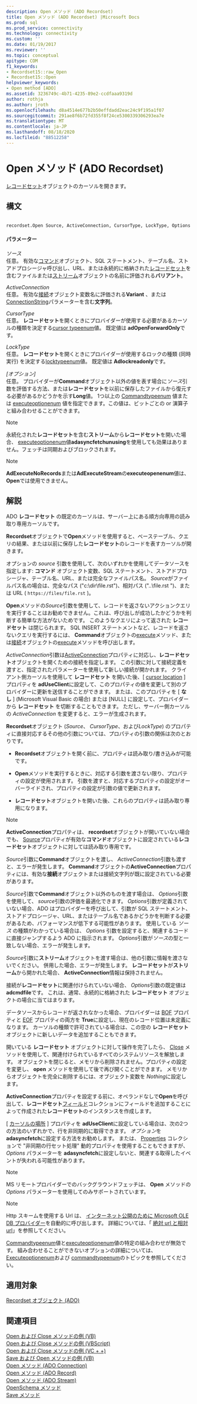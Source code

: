 ```yaml
---
description: Open メソッド (ADO Recordset)
title: Open メソッド (ADO Recordset) |Microsoft Docs
ms.prod: sql
ms.prod_service: connectivity
ms.technology: connectivity
ms.custom: ''
ms.date: 01/19/2017
ms.reviewer: ''
ms.topic: conceptual
apitype: COM
f1_keywords:
- Recordset15::raw_Open
- Recordset15::Open
helpviewer_keywords:
- Open method [ADO]
ms.assetid: 3236749c-4b71-4235-89e2-ccdfaaa9319d
author: rothja
ms.author: jroth
ms.openlocfilehash: d8a4514e677b2b50effdadd2eac24c9f195a1f07
ms.sourcegitcommit: 291ae8f6b72fd355f8f24ce5300339306293ea7e
ms.translationtype: MT
ms.contentlocale: ja-JP
ms.lasthandoff: 08/18/2020
ms.locfileid: "88512258"
---
```

# <a name="open-method-ado-recordset"></a>Open メソッド (ADO Recordset)
[レコードセット](../../../ado/reference/ado-api/recordset-object-ado.md)オブジェクトのカーソルを開きます。  
  
## <a name="syntax"></a>構文  
  
```  
  
recordset.Open Source, ActiveConnection, CursorType, LockType, Options  
```  
  
#### <a name="parameters"></a>パラメーター  
 *ソース*  
 任意。 有効な[コマンド](../../../ado/reference/ado-api/command-object-ado.md)オブジェクト、SQL ステートメント、テーブル名、ストアドプロシージャ呼び出し、URL、または永続的に格納された[レコードセット](../../../ado/reference/ado-api/recordset-object-ado.md)を含むファイルまたは[ストリーム](../../../ado/reference/ado-api/stream-object-ado.md)オブジェクトの名前に評価される**バリアント**。  
  
 *ActiveConnection*  
 任意。 有効な[接続](../../../ado/reference/ado-api/connection-object-ado.md)オブジェクト変数名に評価される**Variant** 、または[ConnectionString](../../../ado/reference/ado-api/connectionstring-property-ado.md)パラメーターを含む**文字列**。  
  
 *CursorType*  
 任意。 **レコードセット**を開くときにプロバイダーが使用する必要があるカーソルの種類を決定する[cursor typeenum](../../../ado/reference/ado-api/cursortypeenum.md)値。 既定値は **adOpenForwardOnly**です。  
  
 *LockType*  
 任意。 **レコードセット**を開くときにプロバイダーが使用するロックの種類 (同時実行) を決定する[locktypeenum](../../../ado/reference/ado-api/locktypeenum.md)値。 既定値は **Adlockreadonly**です。  
  
 *[オプション]*  
 任意。 プロバイダーが**Command**オブジェクト以外の値を表す場合に*ソース*引数を評価する方法、または**レコードセット**を以前に保存したファイルから復元する必要があるかどうかを示す**Long**値。 1つ以上の [Commandtypeenum](../../../ado/reference/ado-api/commandtypeenum.md) 値または [executeoptionenum](../../../ado/reference/ado-api/executeoptionenum.md) 値を指定できます。この値は、ビットごとの or 演算子と組み合わせることができます。  
  
> [!NOTE]
>  永続化された**レコードセット**を含む**ストリーム**から**レコードセット**を開いた場合、 [executeoptionenum](../../../ado/reference/ado-api/executeoptionenum.md)値**adasyncfetchunusing**を使用しても効果はありません。フェッチは同期およびブロックされます。  
  
> [!NOTE]
>  **AdExecuteNoRecords**または**AdExecuteStream**の**executeopenenum**値は、 **Open**では使用できません。  
  
## <a name="remarks"></a>解説  
 ADO **レコードセット** の既定のカーソルは、サーバー上にある順方向専用の読み取り専用カーソルです。  
  
 **Recordset**オブジェクトで**Open**メソッドを使用すると、ベーステーブル、クエリの結果、または以前に保存した**レコードセット**のレコードを表すカーソルが開きます。  
  
 オプションの *source* 引数を使用して、次のいずれかを使用してデータソースを指定します: **コマンド** オブジェクト変数、SQL ステートメント、ストアドプロシージャ、テーブル名、URL、または完全なファイルパス名。 *Source*がファイルパス名の場合は、完全なパス ("c:\dir\file.rst")、相対パス ("..\file.rst ")、または URL ( `https://files/file.rst` )。  
  
 **Open**メソッドの*Source*引数を使用して、レコードを返さないアクションクエリを実行することはお勧めできません。これは、呼び出しが成功したかどうかを判断する簡単な方法がないためです。 このようなクエリによって返された **レコードセット** は閉じられます。 SQL INSERT ステートメントなど、レコードを返さないクエリを実行するには、 **Command**オブジェクトの[execute](../../../ado/reference/ado-api/execute-method-ado-command.md)メソッド、または[接続](../../../ado/reference/ado-api/connection-object-ado.md)オブジェクトの[execute](../../../ado/reference/ado-api/execute-method-ado-connection.md)メソッドを呼び出します。  
  
 *ActiveConnection*引数は[ActiveConnection](../../../ado/reference/ado-api/activeconnection-property-ado.md)プロパティに対応し、**レコードセット**オブジェクトを開くための接続を指定します。 この引数に対して接続定義を渡すと、指定されたパラメーターを使用して新しい接続が開かれます。 クライアント側カーソルを使用して **レコードセット** を開いた後、[ [cursor location](../../../ado/reference/ado-api/cursorlocation-property-ado.md) ] プロパティを **adUseClient**に設定して、このプロパティの値を変更して別のプロバイダーに更新を送信することができます。 または、このプロパティを [ **なし** ] (Microsoft Visual Basic の場合) または [NULL] に設定して、プロバイダーから **レコードセット** を切断することもできます。 ただし、サーバー側カーソルの *ActiveConnection* を変更すると、エラーが生成されます。  
  
 **Recordset**オブジェクト (*Source*、 *CursorType*、および*LockType*) のプロパティに直接対応するその他の引数については、プロパティの引数の関係は次のとおりです。  
  
-   **Recordset**オブジェクトを開く前に、プロパティは読み取り/書き込みが可能です。  
  
-   **Open**メソッドを実行するときに、対応する引数を渡さない限り、プロパティの設定が使用されます。 引数を渡すと、対応するプロパティの設定がオーバーライドされ、プロパティの設定が引数の値で更新されます。  
  
-   **レコードセット**オブジェクトを開いた後、これらのプロパティは読み取り専用になります。  
  
> [!NOTE]
>  **ActiveConnection**プロパティは、 **recordset**オブジェクトが開いていない場合でも、 [Source](../../../ado/reference/ado-api/source-property-ado-recordset.md)プロパティが有効な**コマンド**オブジェクトに設定されている**レコードセット**オブジェクトに対しては読み取り専用です。  
  
 *Source*引数に**Command**オブジェクトを渡し、 *ActiveConnection*引数も渡すと、エラーが発生します。 **Command**オブジェクトの**ActiveConnection**プロパティには、有効な**接続**オブジェクトまたは接続文字列が既に設定されている必要があります。  
  
 *Source*引数で**Command**オブジェクト以外のものを渡す場合は、 *Options*引数を使用して、 *source*引数の評価を最適化できます。 *Options*引数が定義されていない場合、ADO はプロバイダーを呼び出して、引数が SQL ステートメント、ストアドプロシージャ、URL、またはテーブル名であるかどうかを判断する必要があるため、パフォーマンスが低下する可能性があります。 使用している *ソース* の種類がわかっている場合は、 *Options* 引数を設定すると、関連するコードに直接ジャンプするよう ADO に指示されます。 *Options*引数が*ソース*の型と一致しない場合、エラーが発生します。  
  
 *Source*引数に**ストリーム**オブジェクトを渡す場合は、他の引数に情報を渡さないでください。 併用した場合、エラーが発生します。 **レコードセット**が**ストリーム**から開かれた場合、 **ActiveConnection**情報は保持されません。  
  
 接続が**レコードセット**に関連付けられていない場合、 *Options*引数の既定値は**adcmdfile**です。 これは、通常、永続的に格納された **レコードセット** オブジェクトの場合に当てはまります。  
  
 データソースからレコードが返されなかった場合、プロバイダーは [BOF](../../../ado/reference/ado-api/bof-eof-properties-ado.md) プロパティと [EOF](../../../ado/reference/ado-api/bof-eof-properties-ado.md) プロパティの両方を **True**に設定し、現在のレコード位置は未定義になります。 カーソルの種類で許可されている場合は、この空の **レコードセット** オブジェクトに新しいデータを追加することもできます。  
  
 開いている **レコードセット** オブジェクトに対して操作を完了したら、 [Close](../../../ado/reference/ado-api/close-method-ado.md) メソッドを使用して、関連付けられているすべてのシステムリソースを解放します。 オブジェクトを閉じると、メモリから削除されません。プロパティの設定を変更し、 **open** メソッドを使用して後で再び開くことができます。 メモリからオブジェクトを完全に削除するには、オブジェクト変数を *Nothing*に設定します。  
  
 **ActiveConnection**プロパティを設定する前に、オペランドなしで**Open**を呼び出して、**レコードセット**[フィールド](../../../ado/reference/ado-api/fields-collection-ado.md)コレクションにフィールドを追加することによって作成された**レコードセット**のインスタンスを作成します。  
  
 [ [カーソルの場所](../../../ado/reference/ado-api/cursorlocation-property-ado.md) ] プロパティを **adUseClient**に設定している場合は、次の2つの方法のいずれかで、行を非同期的に取得できます。 *オプション*を**adasyncfetch**に設定する方法をお勧めします。 または、 [Properties](../../../ado/reference/ado-api/properties-collection-ado.md) コレクションで "非同期の行セット処理" 動的プロパティを使用することもできますが、 *Options* パラメーターを **adasyncfetch**に設定しないと、関連する取得したイベントが失われる可能性があります。  
  
> [!NOTE]
>  MS リモートプロバイダーでのバックグラウンドフェッチは、 **Open** メソッドの *Options* パラメーターを使用してのみサポートされています。  
  
> [!NOTE]
>  Http スキームを使用する Url は、 [インターネット公開のために Microsoft OLE DB プロバイダー](../../../ado/guide/appendixes/microsoft-ole-db-provider-for-internet-publishing.md)を自動的に呼び出します。 詳細については、「 [絶対 url と相対 url](../../../ado/guide/data/absolute-and-relative-urls.md)」を参照してください。  
  
 [Commandtypeenum](../../../ado/reference/ado-api/commandtypeenum.md)値と[executeoptionenum](../../../ado/reference/ado-api/executeoptionenum.md)値の特定の組み合わせが無効です。 組み合わせることができないオプションの詳細については、 [Executeoptionenum](../../../ado/reference/ado-api/executeoptionenum.md)および [commandtypeenum](../../../ado/reference/ado-api/commandtypeenum.md)のトピックを参照してください。  
  
## <a name="applies-to"></a>適用対象  
 [Recordset オブジェクト (ADO)](../../../ado/reference/ado-api/recordset-object-ado.md)  
  
## <a name="see-also"></a>関連項目  
 [Open および Close メソッドの例 (VB)](../../../ado/reference/ado-api/open-and-close-methods-example-vb.md)   
 [Open および Close メソッドの例 (VBScript)](../../../ado/reference/ado-api/open-and-close-methods-example-vbscript.md)   
 [Open および Close メソッドの例 (VC + +)](../../../ado/reference/ado-api/open-and-close-methods-example-vc.md)   
 [Save および Open メソッドの例 (VB)](../../../ado/reference/ado-api/save-and-open-methods-example-vb.md)   
 [Open メソッド (ADO Connection)](../../../ado/reference/ado-api/open-method-ado-connection.md)   
 [Open メソッド (ADO Record)](../../../ado/reference/ado-api/open-method-ado-record.md)   
 [Open メソッド (ADO Stream)](../../../ado/reference/ado-api/open-method-ado-stream.md)   
 [OpenSchema メソッド](../../../ado/reference/ado-api/openschema-method.md)   
 [Save メソッド](../../../ado/reference/ado-api/save-method.md)
